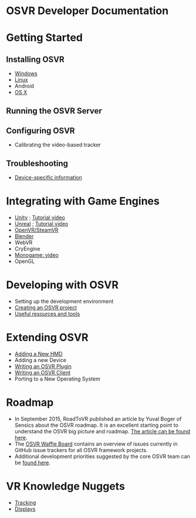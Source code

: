 # OSVR Developer Documentation

# Getting Started
## Installing OSVR
- [Windows](Getting-Started/Installing/windows.md)
- [Linux](Getting-Started/Installing/linux.md)
- Android
- [OS X](Getting-Started/Installing/osx.md)

## Running the OSVR Server

## Configuring OSVR
- Calibrating the video-based tracker

## Troubleshooting
- [Device-specific information](Troubleshooting/DeviceSpecific.md)

# Integrating with Game Engines

- [Unity](https://github.com/OSVR/OSVR-Unity/blob/master/GettingStarted.md) ; [Tutorial video](https://www.youtube.com/watch?v=TtLn6XpEisw)
- [Unreal](https://github.com/OSVR/OSVR-Unreal/blob/master/README.md) ; [Tutorial video](https://www.youtube.com/watch?v=u4Y9pUisL1M)
- [OpenVR/SteamVR](https://gitter.im/OSVR/SteamVR-OSVR)
- [Blender](https://github.com/BlendOSVR/OSVR-Blender)
- WebVR
- CryEngine
- [Monogame: video](https://www.youtube.com/watch?v=doOOLaIuj48)
- OpenGL

# Developing with OSVR
- Setting up the development environment
- [Creating an OSVR project](Developing/creating.md)
- [Useful resources and tools](Developing/resources.md)

# Extending OSVR
- [Adding a New HMD](Extending-OSVR/AddingHMD.md)
- Adding a new Device
- [Writing an OSVR Plugin](http://resource.osvr.com/docs/OSVR-Core/TopicWritingDevicePlugin.html)
- [Writing an OSVR Client](http://resource.osvr.com/docs/OSVR-Core/TopicWritingClientApplication.html)
- Porting to a New Operating System

# Roadmap
- In September 2015, RoadToVR published an article by Yuval Boger of Sensics about the OSVR roadmap. It is an excellent starting point to understand the OSVR big picture and roadmap. [The article can be found here](http://www.roadtovr.com/osvr-roadmap-creating-an-ecosystem-of-interoperable-vr-hardware-and-software/).
- The [OSVR Waffle Board](Roadmap/waffle.md) contains an overview of issues currently in GitHub issue trackers for all OSVR framework projects. 
- Additional development priorities suggested by the core OSVR team can be [found here](Roadmap/additional.md).

# VR Knowledge Nuggets
- [Tracking](VR-Knowledge-Nuggets/tracking.md)
- [Displays](VR-Knowledge-Nuggets/displays.md)